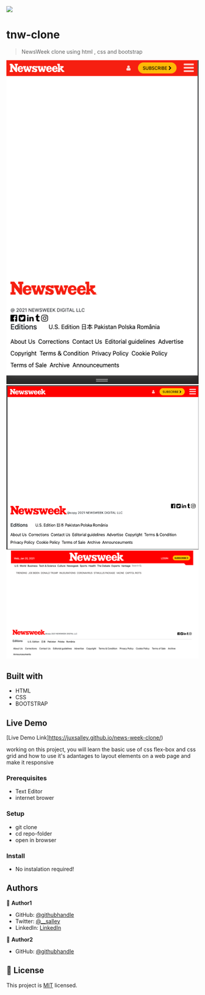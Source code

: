 ![](https://img.shields.io/badge/Microverse-blueviolet)

# tnw-clone

> NewsWeek clone using html , css and bootstrap

![screenshot](./ss/1.png)
![screenshot](./ss/2.png)
![screenshot](./ss/3.png)

## Built with

- HTML
- CSS
- BOOTSTRAP

## Live Demo

[Live Demo Link]https://juxsalley.github.io/news-week-clone/)

working on this project, you will learn the basic use of css flex-box and css grid and how to use it's adantages to layout elements on a web page and make it responsive

### Prerequisites

- Text Editor
- internet brower

### Setup

- git clone <link-of-the-repo>
- cd repo-folder
- open in browser

### Install

- No instalation required!

## Authors

👤 **Author1**

- GitHub: [@githubhandle](https://github.com/juxsalley)
- Twitter: [@__salley](https://twitter.com/__salley)
- LinkedIn: [LinkedIn](https://www.linkedin.com/in/dev-salley/)

👤 **Author2**

- GitHub: [@githubhandle](https://github.com/nganifaith)

## 📝 License

This project is [MIT](./LICENSE) licensed.
